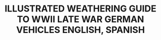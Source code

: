---
layout: product
title: " ILLUSTRATED WEATHERING GUIDE TO WWII LATE WAR GERMAN VEHICLES ENGLISH, SPANISH"
price: "3500" 
desc: "Knjiga"
img_path: "/assets/img/A.MIG-6015.jpg"
brand: "AMMO"
available: false
special_offer: false
new: false
soon: false
cat: "090000"
subcat: "090100"
subsubcat: "090101"
sifra: "A.MIG-6015"
popular: false
---
